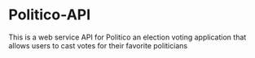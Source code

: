 # Politico-API
This is a web service API for Politico an election voting application that allows users to cast votes for their favorite politicians
